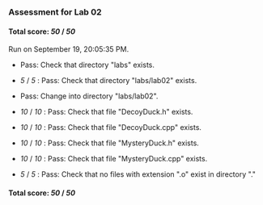 ### Assessment for Lab 02

#### Total score: _50_ / _50_

Run on September 19, 20:05:35 PM.

+ Pass: Check that directory "labs" exists.

+  _5_ / _5_ : Pass: Check that directory "labs/lab02" exists.

+ Pass: Change into directory "labs/lab02".

+  _10_ / _10_ : Pass: Check that file "DecoyDuck.h" exists.

+  _10_ / _10_ : Pass: Check that file "DecoyDuck.cpp" exists.

+  _10_ / _10_ : Pass: Check that file "MysteryDuck.h" exists.

+  _10_ / _10_ : Pass: Check that file "MysteryDuck.cpp" exists.

+  _5_ / _5_ : Pass: Check that no files with extension ".o" exist in directory "."

#### Total score: _50_ / _50_

